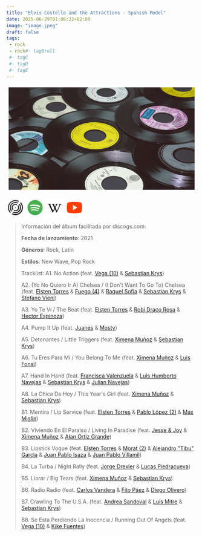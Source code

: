 ```yaml
---
title: "Elvis Costello and the Attractions - Spanish Model"
date: 2025-06-29T01:06:22+02:00
image: "image.jpeg"
draft: false
tags:
 - rock
 - rock#- tagBroll
 #- tagC
 #- tagD
 #- tagE
---
```

![cover](image.jpeg (Elvis Costello and The Attractions - Spanish Model))
 
[![discogs](../links/svg/discogs.png (discogs))](https://www.discogs.com/master/2296276)
[![spotify](../links/svg/spotify.png (spotify))](https://open.spotify.com/album/3OOmJPU7S7RY4R0XKmaay9)
[![wikipedia](../links/svg/wikipedia.png (wikipedia))](https://en.wikipedia.org/wiki/The_Attractions)
[![youtube](../links/svg/youtube.png (youtube))](https://www.youtube.com/playlist?list=PLDNtAuXIhbEMcwmjSJEYJLdY9EiHTmzJk)
 
<!-- [![bandcamp](../links/svg/bandcamp.png (bandcamp))](error) error busqueda -->
<!-- [![lastfm](../links/svg/lastfm.png (lastfm))]() -->
<!-- [![musicbrainz](../links/svg/musicbrainz.png (musicbrainz))]() -->
 
> Información del álbum facilitada por discogs.com:
> 
> **Fecha de lanzamiento**: 2021
> 
> **Géneros**: Rock, Latin
> 
> **Estilos**: New Wave, Pop Rock
> 
> Tracklist:
>   A1. No Action 
> (feat. [Vega (10)](https://www.discogs.com/artist/729778 'Spanish [b]Pop[/b] artist. Mercedes Mígel Carpio, artistically...') & [Sebastian Krys](https://www.discogs.com/artist/284351 'Freelance producer and audio engineer. Born in...'))   
> 
>   A2. (Yo No Quiero Ir A) Chelsea / (I Don't Want To Go To) Chelsea 
> (feat. [Elsten Torres](https://www.discogs.com/artist/3639888 'Elsten Creole Torres, born February 10, 1965...') & [Fuego (4)](https://www.discogs.com/artist/1020395 'Producer and songwriter who lives in Berlin...') & [Raquel Sofía](https://www.discogs.com/artist/3889728 'Puerto Rican singer-songwriter born 12 August 1987...') & [Sebastian Krys](https://www.discogs.com/artist/284351 'Freelance producer and audio engineer. Born in...') & [Stefano Vieni](https://www.discogs.com/artist/10836031 ''))   
> 
>   A3. Yo Te Vi / The Beat 
> (feat. [Elsten Torres](https://www.discogs.com/artist/3639888 'Elsten Creole Torres, born February 10, 1965...') & [Robi Draco Rosa](https://www.discogs.com/artist/1812299 'Draco Cornelius Rosa Suárez (born Robert Edward...') & [Hector Espinoza](https://www.discogs.com/artist/5732264 ''))   
> 
>   A4. Pump It Up 
> (feat. [Juanes](https://www.discogs.com/artist/321793 'Singer, songwriter, guitarist and music producer from...') & [Mosty](https://www.discogs.com/artist/3605453 'Colombian producer and mixer with 4 Latin...'))   
> 
>   A5. Detonantes / Little Triggers 
> (feat. [Ximena Muñoz](https://www.discogs.com/artist/1464879 'Colombian songwriter') & [Sebastian Krys](https://www.discogs.com/artist/284351 'Freelance producer and audio engineer. Born in...'))   
> 
>   A6. Tu Eres Para Mi / You Belong To Me 
> (feat. [Ximena Muñoz](https://www.discogs.com/artist/1464879 'Colombian songwriter') & [Luis Fonsi](https://www.discogs.com/artist/170496 'Puerto Rican singer and songwriter, born 15...'))   
> 
>   A7. Hand In Hand 
> (feat. [Francisca Valenzuela](https://www.discogs.com/artist/1637886 'Francisca Valenzuela (born March 17, 1987) is...') & [Luis Humberto Navejas](https://www.discogs.com/artist/4248206 'Perfil no disponible') & [Sebastian Krys](https://www.discogs.com/artist/284351 'Perfil no disponible') & [Julian Navejas](https://www.discogs.com/artist/4826465 'Perfil no disponible'))   
> 
>   A8. La Chica De Hoy / This Year's Girl 
> (feat. [Ximena Muñoz](https://www.discogs.com/artist/1464879 'Perfil no disponible') & [Sebastian Krys](https://www.discogs.com/artist/284351 'Perfil no disponible'))   
> 
>   B1. Mentira / Lip Service 
> (feat. [Elsten Torres](https://www.discogs.com/artist/3639888 'Perfil no disponible') & [Pablo López (2)](https://www.discogs.com/artist/3465939 'Perfil no disponible') & [Max Miglin](https://www.discogs.com/artist/1151648 'Perfil no disponible'))   
> 
>   B2. Viviendo En El Paraiso / Living In Paradise 
> (feat. [Jesse & Joy](https://www.discogs.com/artist/1343532 'Perfil no disponible') & [Ximena Muñoz](https://www.discogs.com/artist/1464879 'Perfil no disponible') & [Alan Ortiz Grande](https://www.discogs.com/artist/5080049 'Perfil no disponible'))   
> 
>   B3. Lipstick Vogue 
> (feat. [Elsten Torres](https://www.discogs.com/artist/3639888 'Perfil no disponible') & [Morat (2)](https://www.discogs.com/artist/5162138 'Perfil no disponible') & [Alejandro "Tibu" Garcia](https://www.discogs.com/artist/12312379 'Perfil no disponible') & [Juan Pablo Isaza](https://www.discogs.com/artist/5694736 'Perfil no disponible') & [Juan Pablo Villamil](https://www.discogs.com/artist/5694738 'Perfil no disponible'))   
> 
>   B4. La Turba / Night Rally 
> (feat. [Jorge Drexler](https://www.discogs.com/artist/702215 'Perfil no disponible') & [Lucas Piedracueva](https://www.discogs.com/artist/11196335 'Perfil no disponible'))   
> 
>   B5. Llorar / Big Tears 
> (feat. [Ximena Muñoz](https://www.discogs.com/artist/1464879 'Perfil no disponible') & [Sebastian Krys](https://www.discogs.com/artist/284351 'Perfil no disponible'))   
> 
>   B6. Radio Radio 
> (feat. [Carlos Vandera](https://www.discogs.com/artist/5197905 'Perfil no disponible') & [Fito Páez](https://www.discogs.com/artist/672493 'Perfil no disponible') & [Diego Olivero](https://www.discogs.com/artist/3214785 'Perfil no disponible'))   
> 
>   B7. Crawling To The U.S.A. 
> (feat. [Andrea Sandoval](https://www.discogs.com/artist/6431390 'Perfil no disponible') & [Luis Mitre](https://www.discogs.com/artist/3409961 'Perfil no disponible') & [Sebastian Krys](https://www.discogs.com/artist/284351 'Perfil no disponible'))   
> 
>   B8. Se Esta Perdiendo La Inocencia / Running Out Of Angels 
> (feat. [Vega (10)](https://www.discogs.com/artist/729778 'Perfil no disponible') & [Kike Fuentes](https://www.discogs.com/artist/2427428 'Perfil no disponible'))   
> 

